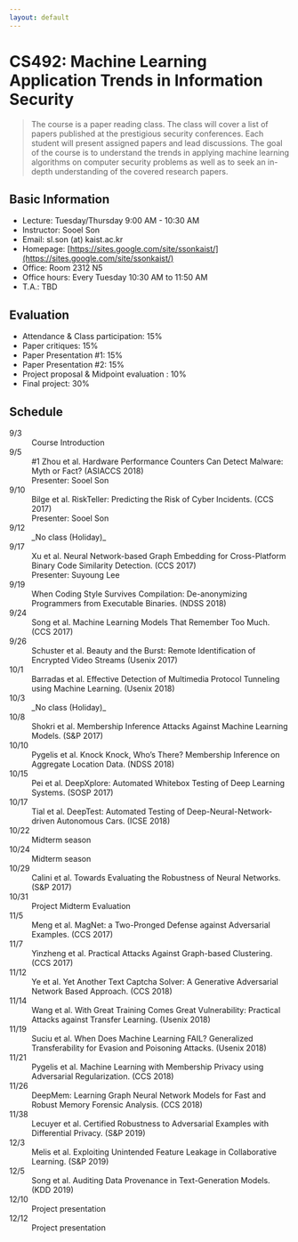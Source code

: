 ```yaml
---
layout: default
---
```


# **CS492**: Machine Learning Application Trends in Information Security

> The course is a paper reading class. The class will cover a list of papers published at the prestigious security conferences. Each student will present assigned papers and lead discussions. The goal of the course is to understand the trends in applying machine learning algorithms on computer security problems as well as to seek an in-depth understanding of the covered research papers.

## Basic Information
 * Lecture: Tuesday/Thursday 9:00 AM - 10:30 AM 
 * Instructor: Sooel Son
 * Email: sl.son (at) kaist.ac.kr
 * Homepage: [https://sites.google.com/site/ssonkaist/](https://sites.google.com/site/ssonkaist/)
 * Office: Room 2312 N5
 * Office hours: Every Tuesday 10:30 AM to 11:50 AM
 * T.A.: TBD

## Evaluation
 * Attendance & Class participation: 15%
 * Paper critiques: 15%
 * Paper Presentation #1: 15%
 * Paper Presentation #2: 15% 
 * Project proposal & Midpoint evaluation :  10%
 * Final project: 30%

## Schedule 

<dl>

<dt>9/3</dt>
  <dd>Course Introduction</dd>
<dt>9/5</dt>
  <dd>#1 Zhou et al. Hardware Performance Counters Can Detect Malware: Myth or Fact? (ASIACCS 2018)</dd>
  <dd>Presenter: Sooel Son</dd>
<dt>9/10</dt>
  <dd>Bilge et al. RiskTeller: Predicting the Risk of Cyber Incidents. (CCS 2017) </dd>
  <dd>Presenter: Sooel Son</dd>  
<dt>9/12</dt>
  <dd>_No class (Holiday)_</dd>
<dt>9/17</dt>
  <dd>Xu et al. Neural Network-based Graph Embedding for Cross-Platform Binary Code Similarity Detection. (CCS 2017)</dd>
  <dd>Presenter: Suyoung Lee</dd>  
<dt>9/19</dt>
  <dd>When Coding Style Survives Compilation: De-anonymizing Programmers from Executable Binaries. (NDSS 2018)</dd>
<dt>9/24</dt>
  <dd>Song et al. Machine Learning Models That Remember Too Much. (CCS 2017)</dd>
<dt>9/26</dt>
  <dd>Schuster et al. Beauty and the Burst: Remote Identification of Encrypted Video Streams (Usenix 2017) </dd>
<dt>10/1</dt>
  <dd>Barradas et al. Effective Detection of Multimedia Protocol Tunneling using Machine Learning. (Usenix 2018)</dd>
<dt>10/3</dt>
  <dd>_No class (Holiday)_</dd>
<dt>10/8</dt>
  <dd>Shokri et al. Membership Inference Attacks Against Machine Learning Models. (S&P 2017)</dd>
<dt>10/10</dt>
  <dd>Pygelis et al. Knock Knock, Who’s There? Membership Inference on Aggregate Location Data. (NDSS 2018)</dd>
<dt>10/15</dt>
  <dd>Pei et al. DeepXplore: Automated Whitebox Testing of Deep Learning Systems. (SOSP 2017) </dd>
<dt>10/17</dt>
  <dd>Tial et al. DeepTest: Automated Testing of Deep-Neural-Network-driven Autonomous Cars. (ICSE 2018) </dd>
<dt>10/22</dt>
  <dd>Midterm season</dd>
<dt>10/24</dt>
  <dd>Midterm season</dd>
<dt>10/29</dt>
  <dd>Calini et al. Towards Evaluating the Robustness of Neural Networks. (S&P 2017)</dd> 
<dt>10/31</dt>
  <dd>Project Midterm Evaluation</dd>
<dt>11/5</dt>
  <dd>Meng et al. MagNet: a Two-Pronged Defense against Adversarial Examples. (CCS 2017)</dd>
<dt>11/7</dt>
  <dd>Yinzheng et al. Practical Attacks Against Graph-based Clustering. (CCS 2017)</dd>
<dt>11/12</dt>
  <dd>Ye et al. Yet Another Text Captcha Solver: A Generative Adversarial Network Based Approach. (CCS 2018)</dd>
<dt>11/14</dt>
  <dd>Wang et al. With Great Training Comes Great Vulnerability: Practical Attacks against Transfer Learning. (Usenix 2018)</dd>  
<dt>11/19</dt>
  <dd>Suciu et al. When Does Machine Learning FAIL? Generalized Transferability for Evasion and Poisoning Attacks. (Usenix 2018)</dd>
<dt>11/21</dt>
  <dd>Pygelis et al. Machine Learning with Membership Privacy using Adversarial Regularization. (CCS 2018)</dd>  
<dt>11/26</dt>
  <dd>DeepMem: Learning Graph Neural Network Models for Fast and Robust Memory Forensic Analysis. (CCS 2018)</dd>
<dt>11/38</dt>
  <dd>Lecuyer et al. Certified Robustness to Adversarial Examples with Differential Privacy. (S&P 2019)</dd>   
<dt>12/3</dt>
  <dd>Melis et al.  Exploiting Unintended Feature Leakage in Collaborative Learning. (S&P 2019) </dd>
<dt>12/5</dt>
  <dd>Song et al.  Auditing Data Provenance in Text-Generation Models. (KDD 2019)</dd>  
<dt>12/10</dt>
  <dd>Project presentation</dd>
<dt>12/12</dt>
  <dd>Project presentation</dd>  
</dl>
